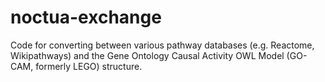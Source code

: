 # noctua-exchange
Code for converting between various pathway databases (e.g. Reactome, Wikipathways) and the Gene Ontology Causal Activity OWL Model (GO-CAM, formerly LEGO) structure.  
